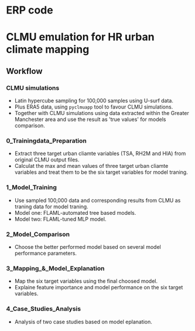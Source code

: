 # ERP code
# CLMU emulation for HR urban climate mapping
## Workflow

### CLMU simulations
- Latin hypercube sampling for 100,000 samples using U-surf data.
- Plus ERA5 data, using `pyclmuapp` tool to favour CLMU simulations.
- Together with CLMU simulations using data extracted within the Greater Manchester area and use the result as 'true values' for models comparison.
  
### 0_Trainingdata_Preparation
- Extract three target urban cliamte variables (TSA, RH2M and HIA) from original CLMU output files.
- Calculat the max and mean values of three target urban cliamte variables and treat them to be the six target variables for model traning.

### 1_Model_Training
- Use sampled 100,000 data and corresponding results from CLMU as traning data for model traning.
- Model one: FLAML-automated tree based models.
- Model two: FLAML-tuned MLP model.

### 2_Model_Comparison
- Choose the better performed model based on several model performance parameters.

### 3_Mapping_&_Model_Explanation
- Map the six target variables using the final choosed model.
- Explaine feature importance and model performance on the six target variables.

### 4_Case_Studies_Analysis
- Analysis of two case studies based on model eplanation.
